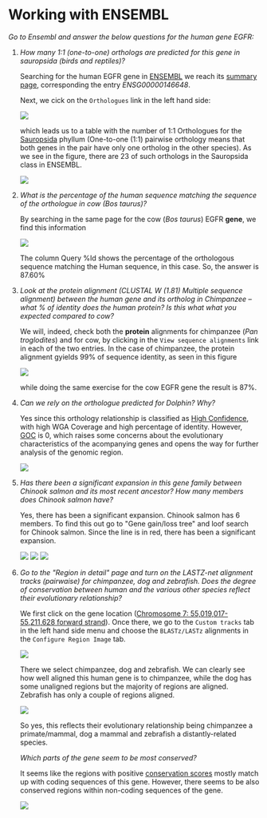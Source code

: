 # Working with ENSEMBL

*Go to Ensembl and answer the below questions for the human gene EGFR:*

1. *How many 1:1 (one-to-one) orthologs are predicted for this gene in sauropsida (birds and reptiles)?*

      Searching for the human EGFR gene in [ENSEMBL](https://www.ensembl.org/) we reach its [summary page](https://www.ensembl.org/Homo_sapiens/Gene/Summary?db=core;g=ENSG00000146648;r=7:55019017-55211628), corresponding the entry *ENSG00000146648*.

      Next, we cick on the `Orthologues` link in the left hand side:

      ![](figs/ens1.png)

      which leads us to a table with the number of 1:1 Orthologues for the [Sauropsida](https://en.wikipedia.org/wiki/Sauropsida) phyllum (One-to-one (1:1) pairwise orthology means that both genes in the pair have only one ortholog in the other species). As we see in the figure, there are 23 of such orthologs in the Sauropsida class in ENSEMBL.

      ![](figs/ens2.png)

1. *What is the percentage of the human sequence matching the sequence of the orthologue in cow (Bos taurus)?*

      By searching in the same page for the cow (*Bos taurus*) EGFR **gene**, we find this information

      ![](figs/ens3.png)

      The column Query %Id shows the percentage of the orthologous sequence matching the Human sequence, in this case. So, the answer is 87.60%

1. *Look at the protein alignment (CLUSTAL W (1.81) Multiple sequence alignment) between the human gene and its ortholog in Chimpanzee – what % of identity does the human protein? Is this what what you expected compared to cow?*

      We will, indeed, check both the **protein** alignments for chimpanzee (*Pan troglodites*) and for cow, by clicking in the `View sequence alignments` link in each of the two entries. In the case of chimpanzee, the protein alignment gyields 99% of sequence identity, as seen in this figure

      ![](figs/ens4.png)

      while doing the same exercise for the cow EGFR gene the result is 87%.

1. *Can we rely on the orthologue predicted for Dolphin? Why?*

      Yes since this orthology relationship is classified as [High Confidence](https://www.ensembl.org/info/genome/compara/Ortholog_qc_manual.html/#hc), with high WGA Coverage and high percentage of identity. However, [GOC](https://www.ensembl.org/info/genome/compara/Ortholog_qc_manual.html/#goc) is 0, which raises some concerns about the evolutionary characteristics of the acompanying genes and opens the way for further analysis of the genomic region.

      ![](figs/ens5.png)

1. *Has there been a significant expansion in this gene family between Chinook salmon and its most recent ancestor? How many members does Chinook salmon have?*

      Yes, there has been a significant expansion. Chinook salmon has 6 members. To find this out go to "Gene gain/loss tree" and loof search for Chinook salmon. Since the line is in red, there has been a significant expansion.

      ![](figs/ens6.png)
      ![](figs/ens10.JPG)
      ![](figs/ens11.JPG)

1. *Go to the "Region in detail" page and turn on the LASTZ-net alignment tracks (pairwaise) for chimpanzee, dog and zebrafish. Does the degree of conservation between human and the various other species reflect their evolutionary relationship?*

      We first click on the gene location ([Chromosome 7: 55,019,017-55,211,628 forward strand](https://www.ensembl.org/Homo_sapiens/Location/View?db=core;g=ENSG00000146648;r=7:55019017-55211628)). Once there, we go to the `Custom tracks` tab in the left hand side menu and choose the `BLASTz/LASTz` alignments in the `Configure Region Image` tab.

      ![](figs/ens7.png)

      There we select chimpanzee, dog and zebrafish. We can clearly see how well aligned this human gene is to chimpanzee, while the dog has some unaligned regions but the majority of regions are aligned. Zebrafish has only a couple of regions aligned.

      ![](figs/ens8.png)

      So yes, this reflects their evolutionary relationship being chimpanzee a primate/mammal, dog a mammal and zebrafish a distantly-related species.

      *Which parts of the gene seem to be most conserved?*

      It seems like the regions with positive [conservation scores](https://m.ensembl.org/info/genome/compara/conservation_and_constrained.html) mostly match up with coding sequences of this gene. However, there seems to be also conserved regions within non-coding sequences of the gene.   

      ![](figs/ens9.png)
